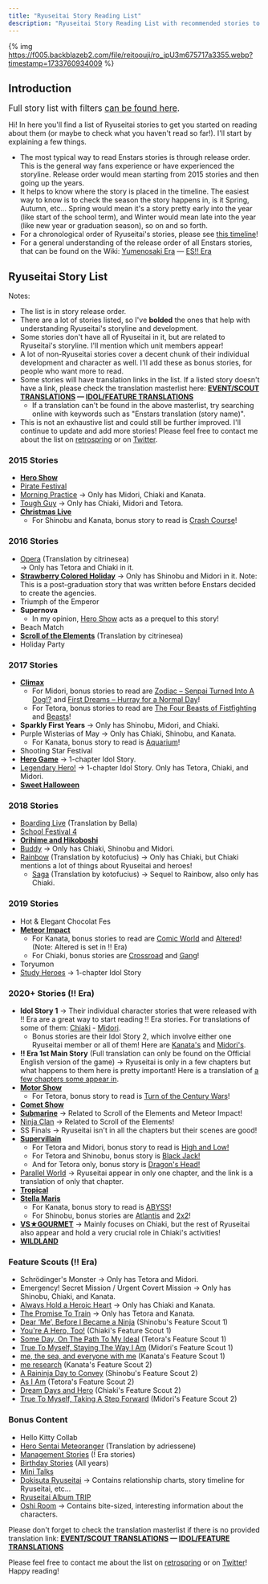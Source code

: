 ```yaml
---
title: "Ryuseitai Story Reading List"
description: "Ryuseitai Story Reading List with recommended stories to read (Condensed version)."
---
```


{% img https://f005.backblazeb2.com/file/reitoouji/ro_jpU3m675717a3355.webp?timestamp=1733760934009 %}

## Introduction

<big>Full story list with filters <a href="/ryuseitaistory" target="_blank">can be found here</a>.</big>

Hi! In here you'll find a list of Ryuseitai stories to get you started on reading about them (or maybe to check what you haven't read so far!). I'll start by explaining a few things.

<ul class="list">
<li>The most typical way to read Enstars stories is through release order. This is the general way fans experience or have experienced the storyline. Release order would mean starting from 2015 stories and then going up the years.</li>
<li>It helps to know where the story is placed in the timeline. The easiest way to know is to check the season the story happens in, is it Spring, Autumn, etc… Spring would mean it's a story pretty early into the year (like start of the school term), and Winter would mean late into the year (like new year or graduation season), so on and so forth.</li>
<li>For a chronological order of Ryuseitai's stories, please see <a href="https://310mc.github.io/ryuseitaitimeline/" target="_blank">this timeline</a>!</li>
<li>For a general understanding of the release order of all Enstars stories, that can be found on the Wiki: <a href="https://ensemble-stars.fandom.com/wiki/Story/Event_%26_Scout_Story_(!)" target="_blank">Yumenosaki Era</a> — <a href="https://ensemble-stars.fandom.com/wiki/Story/Event_%26_Scout_Story_(!!)" target="_blank">ES!! Era</a></li>
</ul>

## Ryuseitai Story List

Notes:

<ul class="list">
<li>The list is in story release order.</li>
<li>There are a lot of stories listed, so I've <strong>bolded</strong> the ones that help with understanding Ryuseitai's storyline and development.</li>
<li>Some stories don't have all of Ryuseitai in it, but are related to Ryuseitai's storyline. I'll mention which unit members appear!</li>
<li>A lot of non-Ryuseitai stories cover a decent chunk of their individual development and character as well. I'll add these as bonus stories, for people who want more to read.</li>
<li>Some stories will have translation links in the list. If a listed story doesn't have a link, please check the translation masterlist here: <strong><a href="https://enstarsmasterlist.github.io/scoutevent" target="_blank">EVENT/SCOUT TRANSLATIONS</a> — <a href="https://enstarsmasterlist.github.io/featureidol" target="_blank">IDOL/FEATURE TRANSLATIONS</a></strong>
<ul><li>If a translation can't be found in the above masterlist, try searching online with keywords such as "Enstars translation (story name)".</li></ul></li>
<li>This is not an exhaustive list and could still be further improved. I'll continue to update and add more stories! Please feel free to contact me about the list on <a href="https://retrospring.net/@310mc" target="_blank">retrospring</a> or on <a href="https://twitter.com/310mc1" target="_blank">Twitter</a>.</li>
</ul>

### 2015 Stories

<ul class="list">
<li><strong><a href="https://enstars-translates.dreamwidth.org/1179.html" target="_blank">Hero Show</a></strong></li>
<li><a href="https://enstars-translates.dreamwidth.org/4610.html" target="_blank">Pirate Festival</a></li>
<li><a href="/morning_practice" target="_blank">Morning Practice</a> → Only has Midori, Chiaki and Kanata.</li>
<li><a href="/tough_guy" target="_blank">Tough Guy</a> → Only has Chiaki, Midori and Tetora.</li>
<li><strong><a href="/christmas_live" target="_blank">Christmas Live</a></strong>
<ul class="list2"><li>For Shinobu and Kanata, bonus story to read is <u>Crash Course</u>!</li></ul></li>
</ul>

### 2016 Stories

<ul class="list">
<li><a href="https://citrinesea.github.io/translation/opera/" target="_blank">Opera</a> (Translation by citrinesea)</li> → Only has Tetora and Chiaki in it.
<li><strong><a target="_blank" href="https://enstars-translates.dreamwidth.org/20906.html">Strawberry Colored Holiday</a></strong> → Only has Shinobu and Midori in it. Note: This is a post-graduation story that was written before Enstars decided to create the agencies.</li>
<li>Triumph of the Emperor</li>
<li><strong>Supernova</strong>
<ul class="list2"><li>In my opinion, <u>Hero Show</u> acts as a prequel to this story!</li></ul></li>
<li>Beach Match</li>
<li><strong><a href="https://citrinesea.github.io/translation/scroll_of_the_elements/" target="_blank">Scroll of the Elements</a></strong> (Translation by citrinesea)</li>
<li>Holiday Party</li>
</ul>

### 2017 Stories

<ul class="list">
<li><strong><a href="/climax" target="_blank">Climax</a></strong>
<ul class="list2"><li>For Midori, bonus stories to read are <a href="/senpai_turned_into_a_dog" target="_blank">Zodiac – Senpai Turned Into A Dog!?</a> and <a href="/hurray_normal_day" target="_blank">First Dreams – Hurray for a Normal Day</a>!</li>
<li>For Tetora, bonus stories to read are <u>The Four Beasts of Fistfighting</u> and <a href="/beasts" target="_blank">Beasts</a>!</li></ul></li>
<li><strong>Sparkly First Years</strong> → Only has Shinobu, Midori, and Chiaki.</li>
<li>Purple Wisterias of May → Only has Chiaki, Shinobu, and Kanata.<ul class="list2"><li>For Kanata, bonus story to read is <a href="/aquarium" target="_blank">Aquarium</a>!</ul></li></li>
<li>Shooting Star Festival</li>
<li><strong><a href="/hero_game" target="_blank">Hero Game</a></strong> → 1-chapter Idol Story.</li>
<li><a href="/legendary_hero" target="_blank">Legendary Hero!</a> → 1-chapter Idol Story. Only has Tetora, Chiaki, and Midori.</li>
<li><strong><a href="/sweet_halloween" target="_blank">Sweet Halloween</a></strong></li>
</ul>

### 2018 Stories

<ul class="list">
<li><a href="https://otori.neocities.org/tls/enstars/directory" target="_blank">Boarding Live</a> (Translation by Bella)</li>
<li><a href="/school_festival_4" target="_blank">School Festival 4</a></li>
<li><strong><a href="/orihime_and_hikoboshi" target="_blank">Orihime and Hikoboshi</a></strong></li>
<li><a href="/buddy" target="_blank">Buddy</a> → Only has Chiaki, Shinobu and Midori.</li>
<li><a href="https://kotofucius.github.io/2018/saga1-rainbow/" target="_blank">Rainbow</a> (Translation by kotofucius) → Only has Chiaki, but Chiaki mentions a lot of things about Ryuseitai and heroes!
<ul class="list2"><li><a href="https://hyenahunt.tumblr.com/post/682683575976574976/translation-sagaclashing-rebirth-live" target="_blank">Saga</a> (Translation by kotofucius) → Sequel to Rainbow, also only has Chiaki.</li></ul></li>
</ul>

### 2019 Stories

<ul class="list">
<li>Hot &amp; Elegant Chocolat Fes</li>
<li><strong><a href="/meteor_impact" target="_blank">Meteor Impact</a></strong>
<ul class="list2"><li>For Kanata, bonus stories to read are <a href="/comic_world" target="_blank">Comic World</a> and <a href="https://twilightmalachite.tumblr.com/altered" target="_blank">Altered</a>! (Note: Altered is set in !! Era)</li>
<li>For Chiaki, bonus stories are <a href="/crossroad" target="_blank">Crossroad</a> and <a href="/gang" target="_blank">Gang</a>!</li></ul></li>
<li>Toryumon</li>
<li><a href="/study_heroes" target="_blank">Study Heroes</a> → 1-chapter Idol Story</li>
</ul>

### 2020+ Stories (!! Era)

<ul class="list">
<li><strong>Idol Story 1</strong> → Their individual character stories that were released with !! Era are a great way to start reading !! Era stories. For translations of some of them: <a href="/idol_story/chiaki_1" target="_blank">Chiaki</a> - <a href="/idol_story/midori_1" target="_blank">Midori</a>.
<ul class="list2"><li>Bonus stories are their Idol Story 2, which involve either one Ryuseitai member or all of them! Here are <a href="/idol_story/kanata_2" target="_blank">Kanata's</a> and <a href="/idol_story/midori_2" target="_blank">Midori's</a>.</li></ul></li>
<li><strong>!! Era 1st Main Story</strong> (Full translation can only be found on the Official English version of the game) → Ryuseitai is only in a few chapters but what happens to them here is pretty important! Here is a translation of <a href="/es2_mainstory/ch123_124" target="_blank">a few chapters some appear in</a>.</li>
<li><strong><a href="/motor_show" target="_blank">Motor Show</a></strong>
<ul class="list2"><li>For Tetora, bonus story to read is <u>Turn of the Century Wars</u>!</li></ul></li>
<li><strong><a href="/comet_show" target="_blank">Comet Show</a></strong></li>
<li><strong><a href="/submarine" target="_blank">Submarine</a></strong> → Related to Scroll of the Elements and Meteor Impact!</li>
<li><a href="/ninja_clan" target="_blank">Ninja Clan</a> → Related to Scroll of the Elements!</li>
<li>SS Finals → Ryuseitai isn't in all the chapters but their scenes are good!</li>
<li><strong><a href="/supervillain" target="_blank">Supervillain</a></strong>
<ul class="list2"><li>For Tetora and Midori, bonus story to read is <u>High and Low!</u></li>
<li>For Tetora and Shinobu, bonus story is <u>Black Jack!</u></li>
<li>And for Tetora only, bonus story is <u>Dragon's Head!</u></li></ul></li>
<li><a href="/parallel_world" target="_blank">Parallel World</a> → Ryuseitai appear in only one chapter, and the link is a translation of only that chapter.</li>
<li><strong><a href="/tropical" target="_blank">Tropical</a></strong></li>
<li><strong><a href="/stella_maris" target="_blank">Stella Maris</a></strong>
<ul class="list2"><li>For Kanata, bonus story to read is <a href="/abyss" target="_blank">ABYSS</a>!</li>
<li>For Shinobu, bonus stories are <u>Atlantis</u> and <a href="https://twilightmalachite.tumblr.com/2x2" target="_blank">2x2</a>!</li></ul></li>
<li><strong><a href="/vs_gourmet" target="_blank">VS★GOURMET</a></strong> → Mainly focuses on Chiaki, but the rest of Ryuseitai also appear and hold a very crucial role in Chiaki's activities!</li>
<li><strong><a href="/wildland" target="_blank">WILDLAND</a></strong></li>
</ul>

### Feature Scouts (!! Era)

<ul class="list">
<li>Schrödinger's Monster → Only has Tetora and Midori.</li>
<li>Emergency! Secret Mission / Urgent Covert Mission → Only has Shinobu, Chiaki, and Kanata.</li>
<li><a href="/always_hold_a_heroic_heart" target="_blank">Always Hold a Heroic Heart</a> → Only has Chiaki and Kanata.</li>
<li><a href="/the_promise_to_train" target="_blank">The Promise To Train</a> → Only has Tetora and Kanata.</li>
<li><a href="/dear_me_before_i_became_a_ninja" target="_blank">Dear ‘Me’, Before I Became a Ninja</a> (Shinobu's Feature Scout 1)</li>
<li><a href="/youre_a_hero_too" target="_blank">You're A Hero, Too!</a> (Chiaki's Feature Scout 1)</li>
<li><a href="/someday_on_the_path_to_my_ideal" target="_blank">Some Day, On The Path To My Ideal</a> (Tetora's Feature Scout 1)</li>
<li><a href="/staying_true_to_myself" target="_blank">True To Myself, Staying The Way I Am</a> (Midori's Feature Scout 1)</li>
<li><a href="/me_the_sea_and_everyone_with_me" target="_blank">me, the sea, and everyone with me</a> (Kanata's Feature Scout 1)</li>
<li><a href="/me_research" target="_blank">me research</a> (Kanata's Feature Scout 2)</li>
<li><a href="/a_raininja_day_to_convey" target="_blank">A Raininja Day to Convey</a> (Shinobu's Feature Scout 2)</li>
<li><a href="/as_i_am" target="_blank">As I Am</a> (Tetora's Feature Scout 2)</li>
<li><a href="/dream_days_and_hero" target="_blank">Dream Days and Hero</a> (Chiaki's Feature Scout 2)</li>
<li><a href="/true_to_myself_taking_a_step_forward" target="_blank">True To Myself, Taking A Step Forward</a> (Midori's Feature Scout 2)</li>
</ul>


### Bonus Content

<ul class="list">
<li>Hello Kitty Collab</li>
<li><a href="https://distortedheart.dreamwidth.org/4191.html" target="_blank">Hero Sentai Meteoranger</a> (Translation by adriessene)</li>
<li><a href="/management_story" target="_blank">Management Stories</a> (! Era stories)</li>
<li><a href="/birthday_story" target="_blank">Birthday Stories</a> (All years)</li>
<li><a href="/minitalk" target="_blank">Mini Talks</a></li>
<li><a href="/dokisuta_ryuseitai" target="_blank">Dokisuta Ryuseitai</a> → Contains relationship charts, story timeline for Ryuseitai, etc…</li>
<li><a href="/ryuseitai_album_trip" target="_blank">Ryuseitai Album TRIP</a></li>
<li><a href="https://citrinesea.github.io/translation/oshi_room_2024/" target="_blank">Oshi Room</a> → Contains bite-sized, interesting information about the characters.</li>
</ul>

Please don't forget to check the translation masterlist if there is no provided translation link: <strong><a href="https://enstarsmasterlist.github.io/scoutevent" target="_blank">EVENT/SCOUT TRANSLATIONS</a> — <a href="https://enstarsmasterlist.github.io/featureidol" target="_blank">IDOL/FEATURE TRANSLATIONS</a></strong>

Please feel free to contact me about the list on <a href="https://retrospring.net/@310mc" target="_blank">retrospring</a> or on <a href="https://twitter.com/310mc1" target="_blank">Twitter</a>! Happy reading!